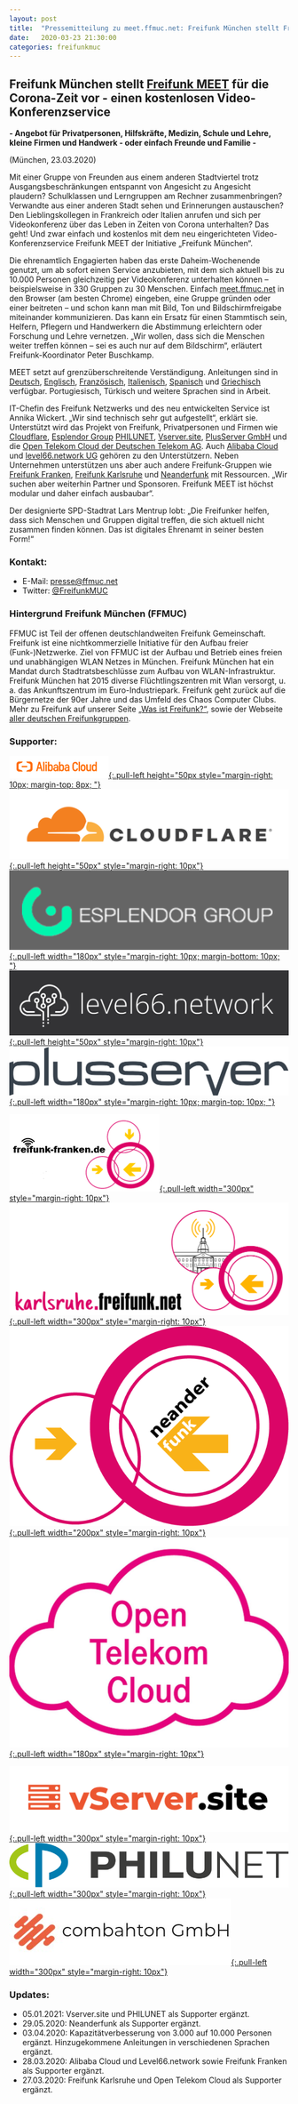 ```yaml
---
layout: post
title:  "Pressemitteilung zu meet.ffmuc.net: Freifunk München stellt Freifunk MEET für die Corona-Zeit vor - einen kostenlosen Video-Konferenzservice"
date:   2020-03-23 21:30:00
categories: freifunkmuc
---
```


## Freifunk München stellt [Freifunk MEET](https://meet.ffmuc.net) für die Corona-Zeit vor - einen kostenlosen Video-Konferenzservice
**- Angebot für Privatpersonen, Hilfskräfte, Medizin, Schule und Lehre, kleine Firmen und Handwerk - oder einfach Freunde und Familie -**

(München, 23.03.2020)

Mit einer Gruppe von Freunden aus einem anderen Stadtviertel trotz Ausgangsbeschränkungen entspannt von Angesicht zu Angesicht plaudern?
Schulklassen und Lerngruppen am Rechner zusammenbringen? Verwandte aus einer anderen Stadt sehen und Erinnerungen austauschen?
Den Lieblingskollegen in Frankreich oder Italien anrufen und sich per Videokonferenz über das Leben in Zeiten von Corona unterhalten?
Das geht! Und zwar einfach und kostenlos mit dem neu eingerichteten Video-Konferenzservice Freifunk MEET der Initiative „Freifunk München“.

Die ehrenamtlich Engagierten haben das erste Daheim-Wochenende genutzt, um ab sofort einen Service anzubieten,
mit dem sich aktuell bis zu 10.000 Personen gleichzeitig per Videokonferenz unterhalten können – beispielsweise in 330 Gruppen zu 30 Menschen.
Einfach [meet.ffmuc.net](https://meet.ffmuc.net) in den Browser (am besten Chrome) eingeben, eine Gruppe gründen oder einer beitreten –
und schon kann man mit Bild, Ton und Bildschirmfreigabe miteinander kommunizieren.
Das kann ein Ersatz für einen Stammtisch sein, Helfern, Pflegern und Handwerkern die Abstimmung erleichtern
oder Forschung und Lehre vernetzen. „Wir wollen, dass sich die Menschen weiter treffen können –
sei es auch nur auf dem Bildschirm“, erläutert Freifunk-Koordinator Peter Buschkamp.

MEET setzt auf grenzüberschreitende Verständigung. Anleitungen sind in [Deutsch](https://ffmuc.net/wiki/doku.php?id=knb:meet), [Englisch](https://ffmuc.net/wiki/doku.php?id=knb:meet-en), [Französisch](https://ffmuc.net/wiki/doku.php?id=knb:meet-fr), [Italienisch](https://ffmuc.net/wiki/doku.php?id=knb:meet-it), [Spanisch](https://ffmuc.net/wiki/doku.php?id=knb:meet-es) und [Griechisch](https://ffmuc.net/wiki/doku.php?id=knb:meet-gr) verfügbar. Portugiesisch, Türkisch und weitere Sprachen sind in Arbeit.

IT-Chefin des Freifunk Netzwerks und des neu entwickelten Service ist Annika Wickert.
„Wir sind technisch sehr gut aufgestellt“, erklärt sie.
Unterstützt wird das Projekt von Freifunk, Privatpersonen und Firmen wie
[Cloudflare](https://www.cloudflare.com),
[Esplendor Group](https://esplendor.industries)
[PHILUNET](https://philunet.de),
[Vserver.site](https://vserver.site),
[PlusServer GmbH](https://www.plusserver.com) und die
[Open Telekom Cloud der Deutschen Telekom AG](https://open-telekom-cloud.com).
Auch [Alibaba Cloud](https://www.alibabacloud.com) und
[level66.network UG](https://level66.network/) gehören zu den Unterstützern.
Neben Unternehmen unterstützen uns aber auch andere Freifunk-Gruppen wie [Freifunk Franken](https://freifunk-franken.de), [Freifunk Karlsruhe](https://karlsruhe.freifunk.net) und [Neanderfunk](https://www.neanderfunk.de) mit Ressourcen.
„Wir suchen aber weiterhin Partner und Sponsoren.
Freifunk MEET ist höchst modular und daher einfach ausbaubar“.

Der designierte SPD-Stadtrat Lars Mentrup lobt:
„Die Freifunker helfen, dass sich Menschen und Gruppen digital treffen, die sich aktuell nicht zusammen finden können. Das ist digitales Ehrenamt in seiner besten Form!“

### Kontakt:
- E-Mail:   <presse@ffmuc.net>
- Twitter:  [@FreifunkMUC](https://twitter.com/FreifunkMUC)

### Hintergrund Freifunk München (FFMUC)
FFMUC ist Teil der offenen deutschlandweiten Freifunk Gemeinschaft.
Freifunk ist eine nichtkommerzielle Initiative für den Aufbau freier (Funk-)Netzwerke.
Ziel von FFMUC ist der Aufbau und Betrieb eines freien und unabhängigen WLAN Netzes in München. 
Freifunk München hat ein Mandat durch Stadtratsbeschlüsse zum Aufbau von WLAN-Infrastruktur.
Freifunk München hat 2015 diverse Flüchtlingszentren mit Wlan versorgt, u. a. das Ankunftszentrum im Euro-Industriepark.
Freifunk geht zurück auf die Bürgernetze der 90er Jahre und das Umfeld des Chaos Computer Clubs.
Mehr zu Freifunk auf unserer Seite [„Was ist Freifunk?“](https://ffmuc.net/wasistfreifunk/), sowie der Webseite [aller deutschen Freifunkgruppen](https://freifunk.net/).

### Supporter:
[![Alibaba Cloud](/assets/unterstuetzung/logo_alibaba_cloud.png){:.pull-left height="50px style="margin-right: 10px; margin-top: 8px; "}](https://www.alibabacloud.com)
[![Cloudflare Inc.](/assets/unterstuetzung/logo-cloudflare-dark.svg){:.pull-left height="50px" style="margin-right: 10px"}](https://www.cloudflare.com)
[![Esplendor Group](/assets/unterstuetzung/logo-esplendor.png){:.pull-left width="180px" style="margin-right: 10px; margin-bottom: 10px; "}](https://esplendor.industries)
[![level66.network UG](/assets/unterstuetzung/logo_level66.network.jpeg){:.pull-left height="50px" style="margin-right: 10px"}](https://level66.network/)
[![PlusServer GmbH](/assets/unterstuetzung/logo-plusserver-blue.svg){:.pull-left width="180px" style="margin-right: 10px; margin-top: 10px; "}](https://www.plusserver.com)

<div style="clear: both;" ></div>

[![Freifunk Franken](/assets/unterstuetzung/logo_freifunk_franken.png){:.pull-left width="300px" style="margin-right: 10px"}](https://freifunk-franken.de)
[![Freifunk Karlsruhe e.V.](/assets/unterstuetzung/freifunk_karlsruhe_logo_webseite.svg){:.pull-left width="300px" style="margin-right: 10px"}](https://karlsruhe.freifunk.net)
[![Neanderfunk.](/assets/unterstuetzung/logo_neanderfunk.png){:.pull-left width="200px" style="margin-right: 10px"}](https://neanderfunk.de)
[![Open Telekom Cloud](/assets/unterstuetzung/bi-170330-opentelekomcloud.jpg){:.pull-left width="180px" style="margin-right: 10px"}](https://open-telekom-cloud.com)

<div style="clear: both;" ></div>

[![Vserver.site](/assets/unterstuetzung/vserversite_logo.png){:.pull-left width="300px" style="margin-right: 10px"}](https://vserver.site)
[![PHILUNET](/assets/unterstuetzung/philunet_logo.svg){:.pull-left width="300px" style="margin-right: 10px"}](https://philunet.de/)
[![Combahton](/assets/unterstuetzung/combahton.jpeg){:.pull-left width="300px" style="margin-right: 10px"}](https://www.combahton.net/)
<div style="clear: both;" ></div>

### Updates:
- 05.01.2021: Vserver.site und PHILUNET als Supporter ergänzt.
- 29.05.2020: Neanderfunk als Supporter ergänzt.
- 03.04.2020: Kapazitätverbesserung von 3.000 auf 10.000 Personen ergänzt. Hinzugekommene Anleitungen in verschiedenen Sprachen ergänzt.
- 28.03.2020: Alibaba Cloud und Level66.network sowie Freifunk Franken als Supporter ergänzt.
- 27.03.2020: Freifunk Karlsruhe und Open Telekom Cloud als Supporter ergänzt.
